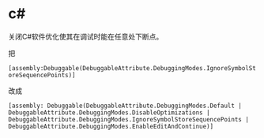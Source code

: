 # c\#

关闭C#软件优化使其在调试时能在任意处下断点。

把

`[assembly:Debuggable(DebuggableAttribute.DebuggingModes.IgnoreSymbolStoreSequencePoints)]`

改成

`[assembly: Debuggable(DebuggableAttribute.DebuggingModes.Default | DebuggableAttribute.DebuggingModes.DisableOptimizations | DebuggableAttribute.DebuggingModes.IgnoreSymbolStoreSequencePoints | DebuggableAttribute.DebuggingModes.EnableEditAndContinue)]`
